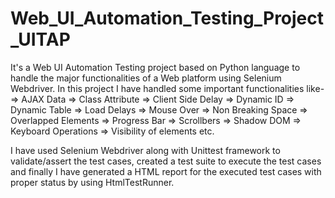 # Web_UI_Automation_Testing_Project_UITAP
It's a Web UI Automation Testing project based on Python language to handle the major functionalities of a Web platform using Selenium Webdriver. In this project I have handled some important functionalities like-
  => AJAX Data
  => Class Attribute
  => Client Side Delay
  => Dynamic ID
  => Dynamic Table
  => Load Delays
  => Mouse Over
  => Non Breaking Space
  => Overlapped Elements
  => Progress Bar
  => Scrollbers
  => Shadow DOM
  => Keyboard Operations
  => Visibility of elements etc.

I have used Selenium Webdriver along with Unittest framework to validate/assert the test cases, created a test suite to execute the test cases and finally I have generated a HTML report for the executed test cases with proper status by using HtmlTestRunner.
 
